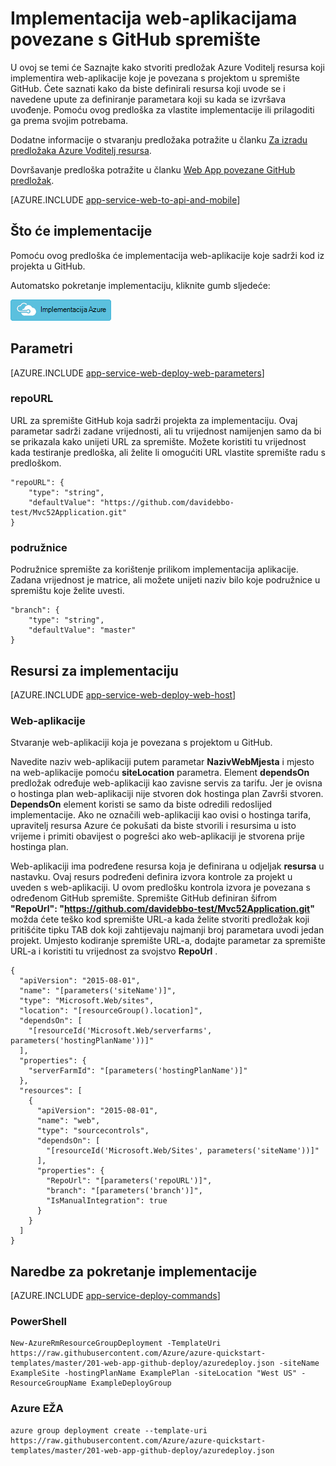 <properties 
    pageTitle="Implementacija web-aplikacije koje je povezana s GitHub spremište" 
    description="Implementacija web-aplikacije koje projektom iz spremišta GitHub pomoću predloška Azure Voditelj resursa." 
    services="app-service" 
    documentationCenter="" 
    authors="cephalin" 
    manager="wpickett" 
    editor=""/>

<tags 
    ms.service="app-service" 
    ms.workload="na" 
    ms.tgt_pltfrm="na" 
    ms.devlang="na" 
    ms.topic="article" 
    ms.date="04/27/2016" 
    ms.author="cephalin"/>

# <a name="deploy-a-web-app-linked-to-a-github-repository"></a>Implementacija web-aplikacijama povezane s GitHub spremište

U ovoj se temi će Saznajte kako stvoriti predložak Azure Voditelj resursa koji implementira web-aplikacije koje je povezana s projektom u spremište GitHub. Ćete saznati kako da biste definirali resursa koji uvode se i navedene upute za definiranje parametara koji su kada se izvršava uvođenje. Pomoću ovog predloška za vlastite implementacije ili prilagoditi ga prema svojim potrebama.

Dodatne informacije o stvaranju predložaka potražite u članku [Za izradu predložaka Azure Voditelj resursa](../resource-group-authoring-templates.md).

Dovršavanje predloška potražite u članku [Web App povezane GitHub predložak](https://github.com/Azure/azure-quickstart-templates/blob/master/201-web-app-github-deploy/azuredeploy.json).

[AZURE.INCLUDE [app-service-web-to-api-and-mobile](../../includes/app-service-web-to-api-and-mobile.md)] 

## <a name="what-you-will-deploy"></a>Što će implementacije

Pomoću ovog predloška će implementacija web-aplikacije koje sadrži kod iz projekta u GitHub.

Automatsko pokretanje implementaciju, kliknite gumb sljedeće:

[![Implementacija Azure](./media/app-service-web-arm-from-github-provision/deploybutton.png)](https://portal.azure.com/#create/Microsoft.Template/uri/https%3A%2F%2Fraw.githubusercontent.com%2FAzure%2Fazure-quickstart-templates%2Fmaster%2F201-web-app-github-deploy%2Fazuredeploy.json)

## <a name="parameters"></a>Parametri

[AZURE.INCLUDE [app-service-web-deploy-web-parameters](../../includes/app-service-web-deploy-web-parameters.md)]

### <a name="repourl"></a>repoURL

URL za spremište GitHub koja sadrži projekta za implementaciju. Ovaj parametar sadrži zadane vrijednosti, ali tu vrijednost namijenjen samo da bi se prikazala kako unijeti URL za spremište. Možete koristiti tu vrijednost kada testiranje predloška, ali želite li omogućiti URL vlastite spremište radu s predloškom.

    "repoURL": {
        "type": "string",
        "defaultValue": "https://github.com/davidebbo-test/Mvc52Application.git"
    }

### <a name="branch"></a>podružnice

Podružnice spremište za korištenje prilikom implementacija aplikacije. Zadana vrijednost je matrice, ali možete unijeti naziv bilo koje podružnice u spremištu koje želite uvesti.

    "branch": {
        "type": "string",
        "defaultValue": "master"
    }
    
## <a name="resources-to-deploy"></a>Resursi za implementaciju

[AZURE.INCLUDE [app-service-web-deploy-web-host](../../includes/app-service-web-deploy-web-host.md)]

### <a name="web-app"></a>Web-aplikacije

Stvaranje web-aplikaciji koja je povezana s projektom u GitHub. 

Navedite naziv web-aplikaciji putem parametar **NazivWebMjesta** i mjesto na web-aplikacije pomoću **siteLocation** parametra. Element **dependsOn** predložak određuje web-aplikaciji kao zavisne servis za tarifu. Jer je ovisna o hostinga plan web-aplikaciji nije stvoren dok hostinga plan Završi stvoren. **DependsOn** element koristi se samo da biste odredili redoslijed implementacije. Ako ne označili web-aplikaciji kao ovisi o hostinga tarifa, upravitelj resursa Azure će pokušati da biste stvorili i resursima u isto vrijeme i primiti obavijest o pogrešci ako web-aplikaciji je stvorena prije hostinga plan.

Web-aplikaciji ima podređene resursa koja je definirana u odjeljak **resursa** u nastavku. Ovaj resurs podređeni definira izvora kontrole za projekt u uveden s web-aplikaciji. U ovom predlošku kontrola izvora je povezana s određenom GitHub spremište. Spremište GitHub definiran šifrom **"RepoUrl": "https://github.com/davidebbo-test/Mvc52Application.git"** možda ćete teško kod spremište URL-a kada želite stvoriti predložak koji pritišćite tipku TAB dok koji zahtijevaju najmanji broj parametara uvodi jedan projekt.
Umjesto kodiranje spremište URL-a, dodajte parametar za spremište URL-a i koristiti tu vrijednost za svojstvo **RepoUrl** .

    {
      "apiVersion": "2015-08-01",
      "name": "[parameters('siteName')]",
      "type": "Microsoft.Web/sites",
      "location": "[resourceGroup().location]",
      "dependsOn": [
        "[resourceId('Microsoft.Web/serverfarms', parameters('hostingPlanName'))]"
      ],
      "properties": {
        "serverFarmId": "[parameters('hostingPlanName')]"
      },
      "resources": [
        {
          "apiVersion": "2015-08-01",
          "name": "web",
          "type": "sourcecontrols",
          "dependsOn": [
            "[resourceId('Microsoft.Web/Sites', parameters('siteName'))]"
          ],
          "properties": {
            "RepoUrl": "[parameters('repoURL')]",
            "branch": "[parameters('branch')]",
            "IsManualIntegration": true
          }
        }
      ]
    }

## <a name="commands-to-run-deployment"></a>Naredbe za pokretanje implementacije

[AZURE.INCLUDE [app-service-deploy-commands](../../includes/app-service-deploy-commands.md)]

### <a name="powershell"></a>PowerShell

    New-AzureRmResourceGroupDeployment -TemplateUri https://raw.githubusercontent.com/Azure/azure-quickstart-templates/master/201-web-app-github-deploy/azuredeploy.json -siteName ExampleSite -hostingPlanName ExamplePlan -siteLocation "West US" -ResourceGroupName ExampleDeployGroup

### <a name="azure-cli"></a>Azure EŽA

    azure group deployment create --template-uri https://raw.githubusercontent.com/Azure/azure-quickstart-templates/master/201-web-app-github-deploy/azuredeploy.json


 
